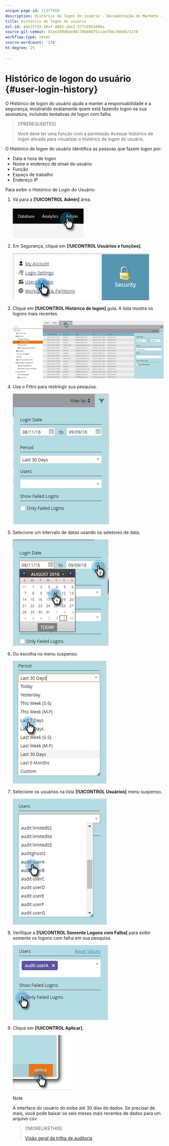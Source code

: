 ```yaml
---
unique-page-id: 11377958
description: Histórico de logon do usuário - Documentação do Marketo - Documentação do produto
title: Histórico de logon do usuário
exl-id: 4ae3f755-28af-48b5-abe1-377c6952d00a
source-git-commit: 81ee349dbbe48c70b040751cae750c3684b71c78
workflow-type: tm+mt
source-wordcount: '178'
ht-degree: 2%

---
```


# Histórico de logon do usuário {#user-login-history}

O Histórico de logon do usuário ajuda a manter a responsabilidade e a segurança, mostrando exatamente quem está fazendo logon na sua assinatura, incluindo tentativas de logon com falha.

>[!PREREQUISITES]
>
>Você deve ter uma função com a permissão Acessar histórico de logon ativada para visualizar o histórico de logon do usuário.

O Histórico de logon do usuário identifica as pessoas que fazem logon por:

* Data e hora de logon
* Nome e endereço de email do usuário
* Função
* Espaço de trabalho
* Endereço IP

Para exibir o Histórico de Login do Usuário:

1. Vá para a **[!UICONTROL Admin]** área.

   ![](assets/user-login-history-1.png)

1. Em Segurança, clique em **[!UICONTROL Usuários e funções]**.

   ![](assets/user-login-history-2.png)

1. Clique em **[!UICONTROL Histórico de logon]** guia. A lista mostra os logons mais recentes.

   ![](assets/user-login-history-3.png)

1. Use o Filtro para restringir sua pesquisa.

   ![](assets/user-login-history-4.png)

1. Selecione um intervalo de datas usando os seletores de data.

   ![](assets/user-login-history-5.png)

1. Ou escolha no menu suspenso.

   ![](assets/user-login-history-6.png)

1. Selecione os usuários na lista **[!UICONTROL Usuários]** menu suspenso.

   ![](assets/user-login-history-7.png)

1. Verifique a **[!UICONTROL Somente Logons com Falha]** para exibir somente os logons com falha em sua pesquisa.

   ![](assets/user-login-history-8.png)

1. Clique em **[!UICONTROL Aplicar]**.

   ![](assets/user-login-history-9.png)

   >[!NOTE]
   >
   >A interface do usuário do exibe até 30 dias de dados. Se precisar de mais, você pode baixar os seis meses mais recentes de dados para um arquivo csv.

   >[!MORELIKETHIS]
   >
   >[Visão geral da trilha de auditoria](/help/marketo/product-docs/administration/audit-trail/audit-trail-overview.md)
